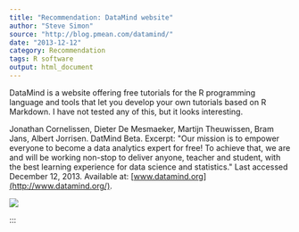 ```yaml
---
title: "Recommendation: DataMind website"
author: "Steve Simon"
source: "http://blog.pmean.com/datamind/"
date: "2013-12-12"
category: Recommendation
tags: R software
output: html_document
---
```


DataMind is a website offering free tutorials for the R programming
language and tools that let you develop your own tutorials based on R
Markdown. I have not tested any of this, but it looks
interesting.

<!---More--->

Jonathan Cornelissen, Dieter De Mesmaeker, Martijn Theuwissen, Bram
Jans, Albert Jorrisen. DatMind Beta. Excerpt: "Our mission is to empower
everyone to become a data analytics expert for free! To achieve that, we
are and will be working non-stop to deliver anyone, teacher and student,
with the best learning experience for data science and statistics." Last
accessed December 12, 2013. Available at:
[www.datamind.org](http://www.datamind.org/).

![](../../images/datamind01.png)


:::

